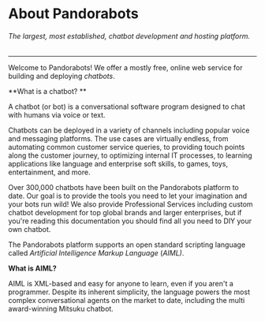 # About Pandorabots

###### The largest, most established, chatbot development and hosting platform.

---

Welcome to Pandorabots! We offer a mostly free, online web service for building and deploying _chatbots_.

**What is a chatbot? **

A chatbot \(or bot\) is a conversational software program designed to chat with humans via voice or text.

Chatbots can be deployed in a variety of channels including popular voice and messaging platforms. The use cases are virtually endless, from automating common customer service queries, to providing touch points along the customer journey, to optimizing internal IT processes, to learning applications like language and enterprise soft skills, to games, toys, entertainment, and more.

Over 300,000 chatbots have been built on the Pandorabots platform to date. Our goal is to provide the tools you need to let your imagination and your bots run wild! We also provide Professional Services including custom chatbot development for top global brands and larger enterprises, but if you're reading this documentation you should find all you need to DIY your own chatbot.

The Pandorabots platform supports an open standard scripting language called _Artificial Intelligence Markup Language_ \(_AIML\)_.

**What is AIML?**

AIML is XML-based and easy for anyone to learn, even if you aren't a programmer. Despite its inherent simplicity, the language powers the most complex conversational agents on the market to date, including the multi award-winning Mitsuku chatbot.

